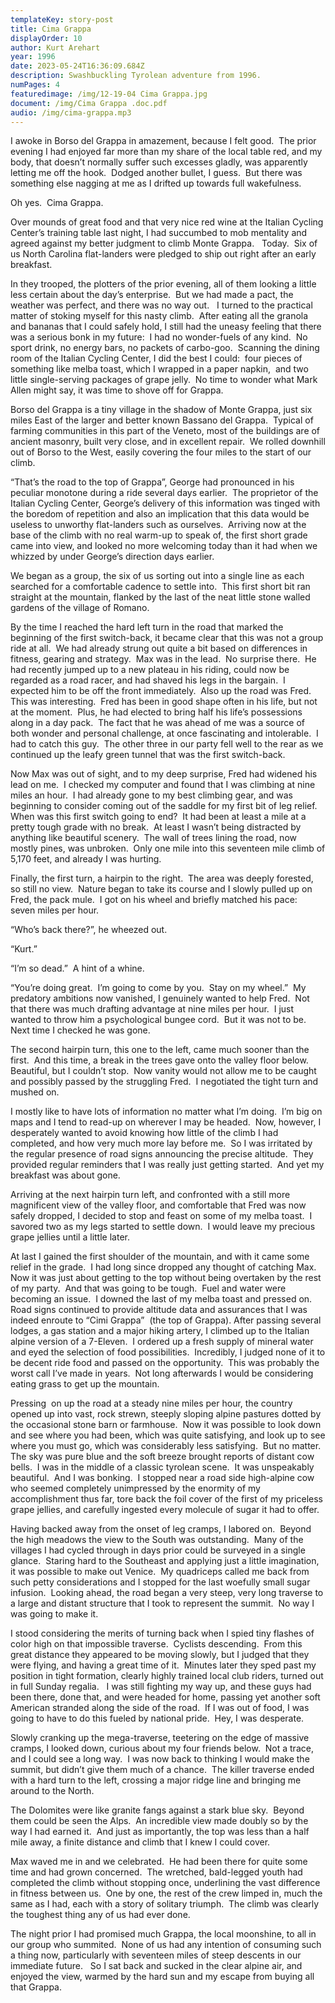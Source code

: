 ```yaml
---
templateKey: story-post
title: Cima Grappa
displayOrder: 10
author: Kurt Arehart
year: 1996
date: 2023-05-24T16:36:09.684Z
description: Swashbuckling Tyrolean adventure from 1996.
numPages: 4
featuredimage: /img/12-19-04 Cima Grappa.jpg
document: /img/Cima Grappa .doc.pdf
audio: /img/cima-grappa.mp3
---
```



I awoke in Borso del Grappa in amazement, because I felt good.  The prior evening I had enjoyed far more than my share of the local table red, and my body, that doesn’t normally suffer such excesses gladly, was apparently letting me off the hook.  Dodged another bullet, I guess.  But there was something else nagging at me as I drifted up towards full wakefulness.



Oh yes.  Cima Grappa.



Over mounds of great food and that very nice red wine at the Italian Cycling Center’s training table last night, I had succumbed to mob mentality and agreed against my better judgment to climb Monte Grappa.   Today.  Six of us North Carolina flat-landers were pledged to ship out right after an early breakfast.



In they trooped, the plotters of the prior evening, all of them looking a little less certain about the day’s enterprise.  But we had made a pact, the weather was perfect, and there was no way out.   I turned to the practical matter of stoking myself for this nasty climb.  After eating all the granola and bananas that I could safely hold, I still had the uneasy feeling that there was a serious bonk in my future:  I had no wonder-fuels of any kind.  No sport drink, no energy bars, no packets of carbo-goo.  Scanning the dining room of the Italian Cycling Center, I did the best I could:  four pieces of something like melba toast, which I wrapped in a paper napkin,  and two little single-serving packages of grape jelly.  No time to wonder what Mark Allen might say, it was time to shove off for Grappa.



Borso del Grappa is a tiny village in the shadow of Monte Grappa, just six miles East of the larger and better known Bassano del Grappa.  Typical of farming communities in this part of the Veneto, most of the buildings are of ancient masonry, built very close, and in excellent repair.  We rolled downhill out of Borso to the West, easily covering the four miles to the start of our climb.



“That’s the road to the top of Grappa”, George had pronounced in his peculiar monotone during a ride several days earlier.  The proprietor of the Italian Cycling Center, George’s delivery of this information was tinged with the boredom of repetition and also an implication that this data would be useless to unworthy flat-landers such as ourselves.  Arriving now at the base of the climb with no real warm-up to speak of, the first short grade came into view, and looked no more welcoming today than it had when we whizzed by under George’s direction days earlier.



We began as a group, the six of us sorting out into a single line as each searched for a comfortable cadence to settle into.  This first short bit ran straight at the mountain, flanked by the last of the neat little stone walled gardens of the village of Romano.



By the time I reached the hard left turn in the road that marked the beginning of the first switch-back, it became clear that this was not a group ride at all.  We had already strung out quite a bit based on differences in fitness, gearing and strategy.  Max was in the lead.  No surprise there.  He had recently jumped up to a new plateau in his riding, could now be regarded as a road racer, and had shaved his legs in the bargain.  I expected him to be off the front immediately.  Also up the road was Fred.  This was interesting.  Fred has been in good shape often in his life, but not at the moment.  Plus, he had elected to bring half his life’s possessions along in a day pack.  The fact that he was ahead of me was a source of both wonder and personal challenge, at once fascinating and intolerable.  I had to catch this guy.  The other three in our party fell well to the rear as we continued up the leafy green tunnel that was the first switch-back.



Now Max was out of sight, and to my deep surprise, Fred had widened his lead on me.  I checked my computer and found that I was climbing at nine miles an hour.  I had already gone to my best climbing gear, and was beginning to consider coming out of the saddle for my first bit of leg relief.  When was this first switch going to end?  It had been at least a mile at a pretty tough grade with no break.  At least I wasn’t being distracted by anything like beautiful scenery.  The wall of trees lining the road, now mostly pines, was unbroken.  Only one mile into this seventeen mile climb of 5,170 feet, and already I was hurting.



Finally, the first turn, a hairpin to the right.  The area was deeply forested, so still no view.  Nature began to take its course and I slowly pulled up on Fred, the pack mule.  I got on his wheel and briefly matched his pace:  seven miles per hour.  



“Who’s back there?”, he wheezed out.



“Kurt.”



“I’m so dead.”  A hint of a whine.



“You’re doing great.  I’m going to come by you.  Stay on my wheel.”  My predatory ambitions now vanished, I genuinely wanted to help Fred.  Not that there was much drafting advantage at nine miles per hour.  I just wanted to throw him a psychological bungee cord.  But it was not to be.  Next time I checked he was gone.



The second hairpin turn, this one to the left, came much sooner than the first.  And this time, a break in the trees gave onto the valley floor below.  Beautiful, but I couldn’t stop.  Now vanity would not allow me to be caught and possibly passed by the struggling Fred.  I negotiated the tight turn and mushed on.



I mostly like to have lots of information no matter what I’m doing.  I’m big on maps and I tend to read-up on wherever I may be headed.  Now, however, I desperately wanted to avoid knowing how little of the climb I had completed, and how very much more lay before me.  So I was irritated by the regular presence of road signs announcing the precise altitude.  They provided regular reminders that I was really just getting started.  And yet my breakfast was about gone.



Arriving at the next hairpin turn left, and confronted with a still more magnificent view of the valley floor, and comfortable that Fred was now safely dropped, I decided to stop and feast on some of my melba toast.  I savored two as my legs started to settle down.  I would leave my precious grape jellies until a little later.



At last I gained the first shoulder of the mountain, and with it came some relief in the grade.  I had long since dropped any thought of catching Max.  Now it was just about getting to the top without being overtaken by the rest of my party.  And that was going to be tough.  Fuel and water were becoming an issue.  I downed the last of my melba toast and pressed on.  Road signs continued to provide altitude data and assurances that I was indeed enroute to “Cimi Grappa”  (the top of Grappa). After passing several lodges, a gas station and a major hiking artery, I climbed up to the Italian alpine version of a 7-Eleven.  I ordered up a fresh supply of mineral water and eyed the selection of food possibilities.  Incredibly, I judged none of it to be decent ride food and passed on the opportunity.  This was probably the worst call I’ve made in years.  Not long afterwards I would be considering eating grass to get up the mountain.



Pressing  on up the road at a steady nine miles per hour, the country opened up into vast, rock strewn, steeply sloping alpine pastures dotted by the occasional stone barn or farmhouse.  Now it was possible to look down and see where you had been, which was quite satisfying, and look up to see where you must go, which was considerably less satisfying.  But no matter.  The sky was pure blue and the soft breeze brought reports of distant cow bells.  I was in the middle of a classic tyrolean scene.  It was unspeakably beautiful.  And I was bonking.  I stopped near a road side high-alpine cow who seemed completely unimpressed by the enormity of my accomplishment thus far, tore back the foil cover of the first of my priceless grape jellies, and carefully ingested every molecule of sugar it had to offer. 



Having backed away from the onset of leg cramps, I labored on.  Beyond the high meadows the view to the South was outstanding.  Many of the villages I had cycled through in days prior could be surveyed in a single glance.  Staring hard to the Southeast and applying just a little imagination, it was possible to make out Venice.  My quadriceps called me back from such petty considerations and I stopped for the last woefully small sugar infusion.  Looking ahead, the road began a very steep, very long traverse to a large and distant structure that I took to represent the summit.  No way I was going to make it.



I stood considering the merits of turning back when I spied tiny flashes of color high on that impossible traverse.  Cyclists descending.  From this great distance they appeared to be moving slowly, but I judged that they were flying, and having a great time of it.  Minutes later they sped past my position in tight formation, clearly highly trained local club riders, turned out in full Sunday regalia.   I was still fighting my way up, and these guys had been there, done that, and were headed for home, passing yet another soft American stranded along the side of the road.  If I was out of food, I was going to have to do this fueled by national pride.  Hey, I was desperate.



Slowly cranking up the mega-traverse, teetering on the edge of massive cramps, I looked down, curious about my four friends below.  Not a trace, and I could see a long way.  I was now back to thinking I would make the summit, but didn’t give them much of a chance.  The killer traverse ended with a hard turn to the left, crossing a major ridge line and bringing me around to the North.



The Dolomites were like granite fangs against a stark blue sky.  Beyond them could be seen the Alps.  An incredible view made doubly so by the way I had earned it.  And just as importantly, the top was less than a half mile away, a finite distance and climb that I knew I could cover.



Max waved me in and we celebrated.  He had been there for quite some time and had grown concerned.  The wretched, bald-legged youth had completed the climb without stopping once, underlining the vast difference in fitness between us.  One by one, the rest of the crew limped in, much the same as I had, each with a story of solitary triumph.  The climb was clearly the toughest thing any of us had ever done.



The night prior I had promised much Grappa, the local moonshine, to all in our group who summited.  None of us had any intention of consuming such a thing now, particularly with seventeen miles of steep descents in our immediate future.   So I sat back and sucked in the clear alpine air, and enjoyed the view, warmed by the hard sun and my escape from buying all that Grappa. 



<!--EndFragment-->